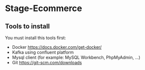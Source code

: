 # Stage-Ecommerce

## Tools to install
You must install this tools first:
- Docker https://docs.docker.com/get-docker/
- Kafka using confluent platform 
- Mysql client (for example: MySQL Workbench, PhpMyAdmin, ...)
- Git https://git-scm.com/downloads
